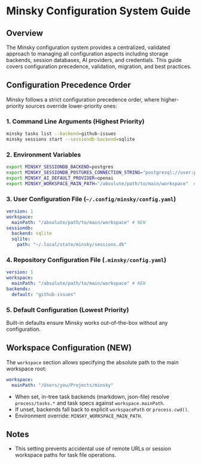 # Minsky Configuration System Guide

## Overview

The Minsky configuration system provides a centralized, validated approach to managing all configuration aspects including storage backends, session databases, AI providers, and credentials. This guide covers configuration precedence, validation, migration, and best practices.

## Configuration Precedence Order

Minsky follows a strict configuration precedence order, where higher-priority sources override lower-priority ones:

### 1. Command Line Arguments (Highest Priority)

```bash
minsky tasks list --backend=github-issues
minsky sessions start --sessiondb-backend=sqlite
```

### 2. Environment Variables

```bash
export MINSKY_SESSIONDB_BACKEND=postgres
export MINSKY_SESSIONDB_POSTGRES_CONNECTION_STRING="postgresql://user:pass@localhost/minsky"
export MINSKY_AI_DEFAULT_PROVIDER=openai
export MINSKY_WORKSPACE_MAIN_PATH="/absolute/path/to/main/workspace"  # NEW
```

### 3. User Configuration File (`~/.config/minsky/config.yaml`)

```yaml
version: 1
workspace:
  mainPath: "/absolute/path/to/main/workspace" # NEW
sessiondb:
  backend: sqlite
  sqlite:
    path: "~/.local/state/minsky/sessions.db"
```

### 4. Repository Configuration File (`.minsky/config.yaml`)

```yaml
version: 1
workspace:
  mainPath: "/absolute/path/to/main/workspace" # NEW
backends:
  default: "github-issues"
```

### 5. Default Configuration (Lowest Priority)

Built-in defaults ensure Minsky works out-of-the-box without any configuration.

## Workspace Configuration (NEW)

The `workspace` section allows specifying the absolute path to the main workspace root:

```yaml
workspace:
  mainPath: "/Users/you/Projects/minsky"
```

- When set, in-tree task backends (markdown, json-file) resolve `process/tasks.*` and task specs against `workspace.mainPath`.
- If unset, backends fall back to explicit `workspacePath` or `process.cwd()`.
- Environment override: `MINSKY_WORKSPACE_MAIN_PATH`.

## Notes

- This setting prevents accidental use of remote URLs or session workspace paths for task file operations.
